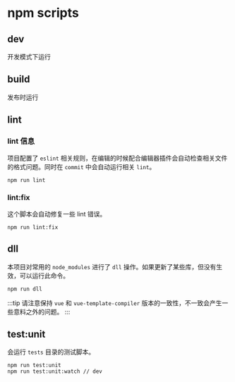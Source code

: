 # npm scripts

## dev

开发模式下运行

## build

发布时运行

## lint

### lint 信息

项目配置了 `eslint` 相关规则，在编辑的时候配合编辑器插件会自动检查相关文件的格式问题。同时在 `commit` 中会自动运行相关 `lint`。

```shell
npm run lint
```

### lint:fix

这个脚本会自动修复一些 lint 错误。

```shell
npm run lint:fix
```

## dll

本项目对常用的 `node_modules` 进行了 `dll` 操作。如果更新了某些库，但没有生效，可以运行此命令。

```shell
npm run dll
```

:::tip
请注意保持 `vue` 和 `vue-template-compiler` 版本的一致性，不一致会产生一些意料之外的问题。
:::

## test:unit

会运行 `tests` 目录的测试脚本。

```shell
npm run test:unit
npm run test:unit:watch // dev
```
